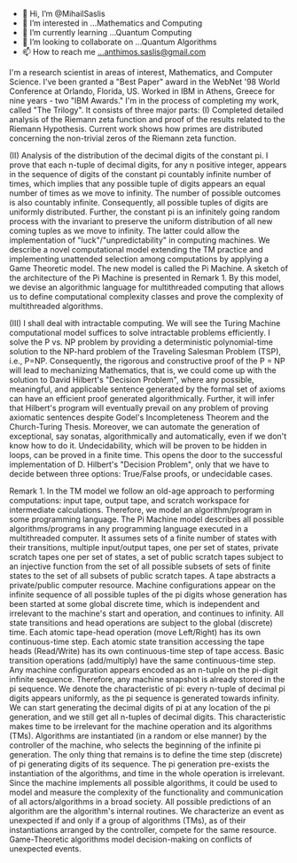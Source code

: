 - 👋 Hi, I’m @MihailSaslis
- 👀 I’m interested in ...Mathematics and Computing
- 🌱 I’m currently learning ...Quantum Computing
- 💞️ I’m looking to collaborate on ...Quantum Algorithms
- 📫 How to reach me ...anthimos.saslis@gmail.com

<!---
MihailSaslis/MihailSaslis is a ✨ special ✨ repository because its `README.md` (this file) appears on your GitHub profile.
You can click the Preview link to take a look at your changes.
--->
I'm a research scientist in areas of interest, Mathematics, and Computer Science.
I've been granted a "Best Paper" award in the WebNet '98 World Conference at Orlando, Florida, US.
Worked in IBM in Athens, Greece for nine years - two "IBM Awards."
I'm in the process of completing my work, called "The Trilogy". It consists of three major parts:
(I) Completed detailed analysis of the Riemann zeta function and proof of
the results related to the Riemann Hypothesis. Current work shows how primes are distributed concerning the non-trivial zeros of the Riemann zeta function.

(II) Analysis of the distribution of the decimal digits of the constant pi. I prove that each n-tuple of decimal digits, for any n positive integer, appears in the sequence of digits of the constant pi countably infinite number of times, which implies that any possible tuple of digits appears an equal number of times as we move to infinity. The number of possible outcomes is also countably infinite. Consequently, all possible tuples of digits are uniformly distributed. Further, the constant pi is an infinitely going random process with the invariant to preserve the uniform distribution of all new coming tuples as we move to infinity. The latter could allow the implementation of "luck"/"unpredictability" in computing machines. We describe a novel computational model extending the TM practice and implementing unattended selection among computations by applying a Game Theoretic model. The new model is called the Pi Machine. A sketch of the architecture of the Pi Machine is presented in Remark 1. By this model, we devise an algorithmic language for multithreaded computing that allows us to define computational complexity classes and prove the complexity of multithreaded algorithms.

(III) I shall deal with intractable computing. We will see the Turing Machine computational model suffices to solve intractable problems efficiently. I solve the P vs. NP problem by providing a deterministic polynomial-time solution to the NP-hard problem of the Traveling Salesman Problem (TSP), i.e., P=NP. Consequently, the rigorous and constructive proof of the P = NP will lead to mechanizing Mathematics, that is, we could come up with the solution to David Hilbert's "Decision Problem", where any possible, meaningful, and applicable sentence generated by the formal set of axioms can have an efficient proof generated algorithmically. Further, it will infer that Hilbert's program will eventually prevail on any problem of proving axiomatic sentences despite Godel's Incompleteness Theorem and the Church-Turing Thesis. Moreover, we can automate the generation of exceptional, say sonatas, algorithmically and automatically, even if we don't know how to do it. Undecidability, which will be proven to be hidden in loops, can be proved in a finite time. This opens the door to the successful implementation of D. Hilbert's "Decision Problem", only that we have to decide between three options: True/False proofs, or undecidable cases.

Remark 1. In the TM model we follow an old-age approach to performing computations: input tape, output tape, and scratch workspace for intermediate calculations. Therefore, we model an algorithm/program in some programming language. The Pi Machine model describes all possible algorithms/programs in any programming language executed in a multithreaded computer.
It assumes sets of a finite number of states with their transitions, multiple input/output tapes, one per set of states, private scratch tapes one per set of states, a set of public scratch tapes subject to an injective function from the set of all possible subsets of sets of finite states to the set of all subsets of public scratch tapes. A tape abstracts a private/public computer resource.
Machine configurations appear on the infinite sequence of all possible tuples of the pi digits whose generation has been started at some global discrete time, which is independent and irrelevant to the machine's start and operation, and continues to infinity. All state transitions and head operations are subject to the global (discrete) time. Each atomic tape-head operation (move Left/Right) has its own continuous-time step. Each atomic state transition accessing the tape heads (Read/Write) has its own continuous-time step of tape access. Basic transition operations (add/multiply) have the same continuous-time step. Any machine configuration appears encoded as an n-tuple on the pi-digit infinite sequence. Therefore, any machine snapshot is already stored in the pi sequence.
We denote the characteristic of pi: every n-tuple of decimal pi digits appears uniformly, as the pi sequence is generated towards infinity. We can start generating the decimal digits of pi at any location of the pi generation, and we still get all n-tuples of decimal digits. This characteristic makes time to be irrelevant for the machine operation and its algorithms (TMs). Algorithms are instantiated (in a random or else manner) by the controller of the machine, who selects the beginning of the infinite pi generation. The only thing that remains is to define the time step (discrete) of pi generating digits of its sequence.
The pi generation pre-exists the instantiation of the algorithms, and time in the whole operation is irrelevant.
Since the machine implements all possible algorithms, it could be used to model and measure the complexity of the functionality and communication of all actors/algorithms in a broad society.
All possible predictions of an algorithm are the algorithm's internal routines.
We characterize an event as unexpected if and only if a group of algorithms (TMs), as of their instantiations arranged by the controller, compete for the same resource.
Game-Theoretic algorithms model decision-making on conflicts of unexpected events.
